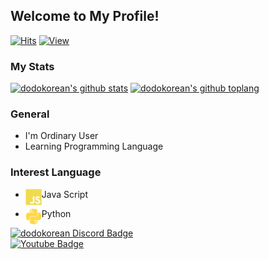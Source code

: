 <div align=left>

## Welcome to My Profile!

[![Hits](https://hits.seeyoufarm.com/api/count/incr/badge.svg?url=https%3A%2F%2Fgithub.com%2Fdodokorean)](https://github.com/dodokorean)
[![View](https://komarev.com/ghpvc/?username=dodokorean&style=flat-square)](https://github.com/dodokorean) 
</div>

### My Stats
[![dodokorean's github stats](https://github-readme-stats.vercel.app/api?username=dodokorean&show_icons=true&theme=merko)](https://github.com/dodokorean)
[![dodokorean's github toplang](https://github-readme-stats-mocha-zeta.vercel.app/api/top-langs/?username=dodokorean&show_icons=true&theme=merko&layout=compact)](https://github.com/dodokorean)
</div>

### General
- I'm Ordinary User
- Learning Programming Language

### Interest Language
- Java Script <img align="left" width="26px" src="https://github.com/devicons/devicon/blob/master/icons/javascript/javascript-plain.svg"/>

- Python <img align="left" width="26px" src="https://github.com/devicons/devicon/blob/master/icons/python/python-plain.svg"/>

<div align=left>

[![dodokorean Discord Badge](http://img.shields.io/badge/-My%20Discord-black?style=flat-square&logo=discord&link=https://discord.gg/SGg9ZX7)](https://discord.gg/SGg9ZX7)  
[![Youtube Badge](https://img.shields.io/badge/Youtube-ff0000?style=flat-square&logo=youtube&link=https://www.youtube.com/channel/UCVnfclpHNKOe1QkEQxYo1jw)](https://www.youtube.com/channel/UCVnfclpHNKOe1QkEQxYo1jw)
